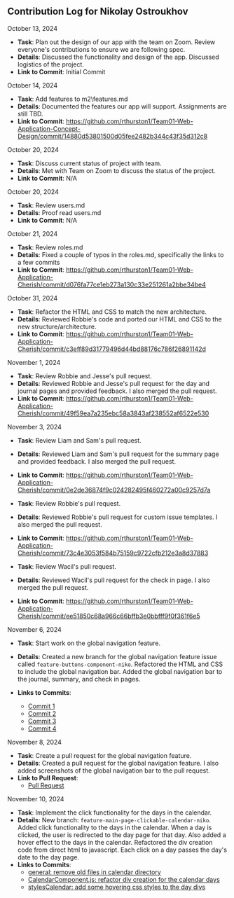 ## Contribution Log for Nikolay Ostroukhov

October 13, 2024

- **Task**: Plan out the design of our app with the team on Zoom. Review everyone's contributions to ensure we are following spec.
- **Details**: Discussed the functionality and design of the app. Discussed logistics of the project.
- **Link to Commit**: Initial Commit

October 14, 2024

- **Task**: Add features to m2\features.md
- **Details**: Documented the features our app will support. Assignments are still TBD.
- **Link to Commit**: https://github.com/rthurston1/Team01-Web-Application-Concept-Design/commit/14880d53801500d05fee2482b344c43f35d312c8

October 20, 2024

- **Task**: Discuss current status of project with team.
- **Details**: Met with Team on Zoom to discuss the status of the project.
- **Link to Commit**: N/A

October 20, 2024

- **Task**: Review users.md
- **Details**: Proof read users.md
- **Link to Commit**: N/A

October 21, 2024

- **Task**: Review roles.md
- **Details**: Fixed a couple of typos in the roles.md, specifically the links to a few commits
- **Link to Commit**: https://github.com/rthurston1/Team01-Web-Application-Cherish/commit/d076fa77ce1eb273a130c33e251261a2bbe34be4

October 31, 2024

- **Task**: Refactor the HTML and CSS to match the new architecture.
- **Details**: Reviewed Robbie's code and ported our HTML and CSS to the new structure/architecture.
- **Link to Commit**: https://github.com/rthurston1/Team01-Web-Application-Cherish/commit/c3eff89d31779496d44bd88176c786f26891142d

November 1, 2024

- **Task**: Review Robbie and Jesse's pull request.
- **Details**: Reviewed Robbie and Jesse's pull request for the day and journal pages and provided feedback. I also merged the pull request.
- **Link to Commit**: https://github.com/rthurston1/Team01-Web-Application-Cherish/commit/49f59ea7a235ebc58a3843af238552af6522e530

November 3, 2024

- **Task**: Review Liam and Sam's pull request.
- **Details**: Reviewed Liam and Sam's pull request for the summary page and provided feedback. I also merged the pull request.
- **Link to Commit**: https://github.com/rthurston1/Team01-Web-Application-Cherish/commit/0e2de36874f9c024282495f460272a00c9257d7a

- **Task**: Review Robbie's pull request.
- **Details**: Reviewed Robbie's pull request for custom issue templates. I also merged the pull request.
- **Link to Commit**: https://github.com/rthurston1/Team01-Web-Application-Cherish/commit/73c4e3053f584b75159c9722cfb212e3a8d37883

- **Task**: Review Wacil's pull request.
- **Details**: Reviewed Wacil's pull request for the check in page. I also merged the pull request.
- **Link to Commit**: https://github.com/rthurston1/Team01-Web-Application-Cherish/commit/ee51850c68a966c66bffb3e0bbfff9f0f361f6e5

November 6, 2024

- **Task**: Start work on the global navigation feature.
- **Details**: Created a new branch for the global navigation feature issue called `feature-buttons-component-niko`. Refactored the HTML and CSS to include the global navigation bar. Added the global navigation bar to the journal, summary, and check in pages.

- **Links to Commits**:
  - [Commit 1](https://github.com/rthurston1/Team01-Web-Application-Cherish/commit/2fdd64e451c18812953543aa26c8d670850c697a)
  - [Commit 2](https://github.com/rthurston1/Team01-Web-Application-Cherish/commit/f0afe6238031d1e9e13c9e2f15cdfe1005537cc3)
  - [Commit 3](https://github.com/rthurston1/Team01-Web-Application-Cherish/commit/4a38e0c779491ea3250ee69b16b55e60f1baf657)
  - [Commit 4](https://github.com/rthurston1/Team01-Web-Application-Cherish/commit/d6e20fe49299e7b8b9edf6d944930387b9aa8d16)

November 8, 2024

- **Task**: Create a pull request for the global navigation feature.
- **Details**: Created a pull request for the global navigation feature. I also added screenshots of the global navigation bar to the pull request.
- **Link to Pull Request**:
  - [Pull Request](https://github.com/rthurston1/Team01-Web-Application-Cherish/pull/36)

November 10, 2024

- **Task**: Implement the click functionality for the days in the calendar.
- **Details**: New branch: `feature-main-page-clickable-calendar-niko`. Added click functionality to the days in the calendar. When a day is clicked, the user is redirected to the day page for that day. Also added a hover effect to the days in the calendar. Refactored the div creation code from direct html to javascript. Each click on a day passes the day's date to the day page.
- **Links to Commits**:
  - [general: remove old files in calendar directory](https://github.com/rthurston1/Team01-Web-Application-Cherish/commit/f02f666641eefa5a568e7211f542e011d2d94880)
  - [CalendarComponent.js: refactor div creation for the calendar days](https://github.com/rthurston1/Team01-Web-Application-Cherish/commit/da6ece0a68a491c7cc5f537b62edc839501dfb34)
  - [stylesCalendar: add some hovering css styles to the day divs](https://github.com/rthurston1/Team01-Web-Application-Cherish/commit/0a43318f0c1a1ee6b36b60c5f5e9bfc3e7c7f671)
